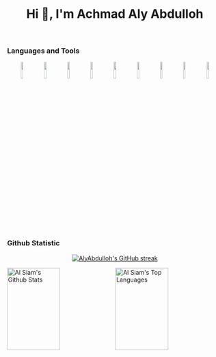 <h1 align="center">Hi 👋, I'm Achmad Aly Abdulloh</h1>
<br>

### Languages and Tools
<p align="center">
<img width="10%" src="https://www.vectorlogo.zone/logos/php/php-ar21.svg">
<img width="10%" src="https://www.vectorlogo.zone/logos/laravel/laravel-ar21.svg">
<img width="10%" src="https://www.vectorlogo.zone/logos/python/python-ar21.svg">
<img width="10%" src="https://www.vectorlogo.zone/logos/java/java-ar21.svg">
<!-- <img width="10%" src="https://www.vectorlogo.zone/logos/flutterio/flutterio-ar21.svg">
<img width="10%" src="https://www.vectorlogo.zone/logos/android/android-ar21.svg"> -->
<img width="10%" src="https://www.vectorlogo.zone/logos/javascript/javascript-ar21.svg">
<img width="10%" src="https://www.vectorlogo.zone/logos/angular/angular-ar21.svg">
<img width="10%" src="https://www.vectorlogo.zone/logos/mysql/mysql-ar21.svg">
<img width="10%" src="https://www.vectorlogo.zone/logos/git-scm/git-scm-ar21.svg">
<img width="10%" src="https://www.vectorlogo.zone/logos/typescriptlang/typescriptlang-icon.svg">
</p>

### Github Statistic
<p align="center">
  <a href="https://github.com/AlyAbdulloh">
    <img src="https://github-readme-streak-stats.herokuapp.com/?user=AlyAbdulloh&theme=tokyonight&hide_border=true" alt="AlyAbdulloh's GitHub streak"/>
  </a>
</p>
<a> 
  <a href="https://github.com/AlyAbdulloh"><img alt="Al Siam's Github Stats" src="https://denvercoder1-github-readme-stats.vercel.app/api?username=AlyAbdulloh&show_icons=true&count_private=true&theme=tokyonight&hide_border=true" height="192px" width="49.5%"/></a>
  <a href="https://github.com/AlyAbdulloh"><img alt="Al Siam's Top Languages" src="https://denvercoder1-github-readme-stats.vercel.app/api/top-langs/?username=AlyAbdulloh&langs_count=8&layout=compact&theme=tokyonight&hide_border=true" height="192px" width="49.5%"/></a>
  <br/>
</a>
